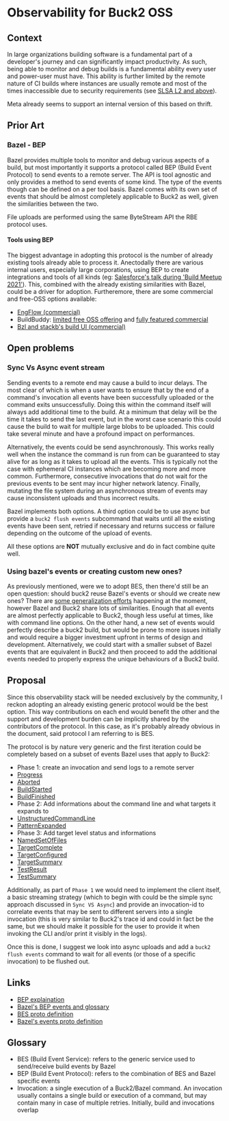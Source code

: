 # Observability for Buck2 OSS

## Context

In large organizations building software is a fundamental part of a developer's journey and can significantly impact productivity. As such, being able to monitor and debug builds is a fundamental ability every user and power-user must have. 
This ability is further limited by the remote nature of CI builds where instances are usually remote and most of the times inaccessible due to security requirements (see [SLSA L2 and above](https://slsa.dev/spec/v1.0/levels#build-l2)).

Meta already seems to support an internal version of this based on thrift.

## Prior Art

### Bazel - BEP

Bazel provides multiple tools to monitor and debug various aspects of a build, but most importantly it supports a protocol called BEP (Build Event Protocol) to send events to a remote server. The API is tool agnostic and only provides a method to send events of some kind. The type of the events though can be defined on a per tool basis. Bazel comes with its own set of events that should be almost completely applicable to Buck2 as well, given the similarities between the two.

File uploads are performed using the same ByteStream API the RBE protocol uses.

#### Tools using BEP

The biggest advantage in adopting this protocol is the number of already existing tools already able to process it. Anectodally there are various internal users, especially large corporations, using BEP to create integrations and tools of all kinds (eg: [Salesforce's talk during 'Build Meetup 2021'](https://youtu.be/qboJOW1vZLA?si=w7uC-ZxhGtHHM_m6)). This, combined with the already existing similarities with Bazel, could be a driver for adoption. Furtheremore, there are some commercial and free-OSS options available:
- [EngFlow (commercial)](https://www.engflow.com/)
- BuildBuddy: [limited free OSS offering](https://github.com/buildbuddy-io/buildbuddy) and [fully featured commercial](https://www.buildbuddy.io/)
- [Bzl and stackb's build UI (commercial)](https://bzl.io/)

## Open problems

### Sync Vs Async event stream

Sending events to a remote end may cause a build to incur delays. The most clear of which is when a user wants to ensure that by the end of a command's invocation all events have been successfully uploaded or the command exits unsuccessfully. Doing this within the command itself will always add additional time to the build. At a minimum that delay will be the time it takes to send the last event, but in the worst case scenario this could cause the build to wait for multiple large blobs to be uploaded. This could take several minute and have a profound impact on performances.

Alternatively, the events could be send asynchronously. This works really well when the instance the command is run from can be guaranteed to stay alive for as long as it takes to upload all the events. This is typically not the case with ephemeral CI instances which are becoming more and more common. Furthermore, consecutive invocations that do not wait for the previous events to be sent may incur higher network latency. Finally, mutating the file system during an asynchronous stream of events may cause inconsistent uploads and thus incorrect results.

Bazel implements both options. A third option could be to use async but provide a `buck2 flush events` subcommand that waits until all the existing events have been sent, retried if necessary and returns success or failure depending on the outcome of the upload of events. 

All these options are **NOT** mutually exclusive and do in fact combine quite well. 

### Using bazel's events or creating custom new ones?

As previously mentioned, were we to adopt BES, then there'd still be an open question: should buck2 reuse Bazel's events or should we create new ones? There are [some generalization efforts](https://github.com/bazelbuild/remote-apis/issues/318) happening at the moment, however Bazel and Buck2 share lots of similarities. Enough that all events are almost perfectly applicable to Buck2, though less useful at times, like with command line options. On the other hand, a new set of events would perfectly describe a buck2 build, but would be prone to more issues initially and would require a bigger investment upfront in terms of design and development. Alternatively, we could start with a smaller subset of Bazel events that are equivalent in Buck2 and then proceed to add the additional events needed to properly express the unique behaviours of a Buck2 build.

## Proposal

Since this observability stack will be needed exclusively by the community, I reckon adopting an already existing generic protocol would be the best option. This way contributions on each end would benefit the other and the support and development burden can be implicitly shared by the contributors of the protocol. In this case, as it's probably already obvious in the document, said protocol I am referring to is BES. 

The protocol is by nature very generic and the first iteration could be completely based on a subset of events Bazel uses that apply to Buck2:

- Phase 1: create an invocation and send logs to a remote server
- [Progress](https://github.com/bazelbuild/bazel/blob/38ad73402b213b2a623d0953500b1cfc47c0e851/src/main/java/com/google/devtools/build/lib/buildeventstream/proto/build_event_stream.proto#L291C9-L291C17)
- [Aborted](https://github.com/bazelbuild/bazel/blob/38ad73402b213b2a623d0953500b1cfc47c0e851/src/main/java/com/google/devtools/build/lib/buildeventstream/proto/build_event_stream.proto#L309)
- [BuildStarted](https://github.com/bazelbuild/bazel/blob/38ad73402b213b2a623d0953500b1cfc47c0e851/src/main/java/com/google/devtools/build/lib/buildeventstream/proto/build_event_stream.proto#L361)
- [BuildFinished](https://github.com/bazelbuild/bazel/blob/38ad73402b213b2a623d0953500b1cfc47c0e851/src/main/java/com/google/devtools/build/lib/buildeventstream/proto/build_event_stream.proto#L852C9-L852C22)
- Phase 2: Add informations about the command line and what targets it expands to
- [UnstructuredCommandLine](https://github.com/bazelbuild/bazel/blob/38ad73402b213b2a623d0953500b1cfc47c0e851/src/main/java/com/google/devtools/build/lib/buildeventstream/proto/build_event_stream.proto#L406)
- [PatternExpanded](https://github.com/bazelbuild/bazel/blob/38ad73402b213b2a623d0953500b1cfc47c0e851/src/main/java/com/google/devtools/build/lib/buildeventstream/proto/build_event_stream.proto#L462)
- Phase 3: Add target level status and informations
- [NamedSetOfFiles](https://github.com/bazelbuild/bazel/blob/38ad73402b213b2a623d0953500b1cfc47c0e851/src/main/java/com/google/devtools/build/lib/buildeventstream/proto/build_event_stream.proto#L539C9-L539C24)
- [TargetComplete](https://github.com/bazelbuild/bazel/blob/38ad73402b213b2a623d0953500b1cfc47c0e851/src/main/java/com/google/devtools/build/lib/buildeventstream/proto/build_event_stream.proto#L623C9-L623C23)
- [TargetConfigured](https://github.com/bazelbuild/bazel/blob/38ad73402b213b2a623d0953500b1cfc47c0e851/src/main/java/com/google/devtools/build/lib/buildeventstream/proto/build_event_stream.proto#L494C9-L494C25)
- [TargetSummary](https://github.com/bazelbuild/bazel/blob/38ad73402b213b2a623d0953500b1cfc47c0e851/src/main/java/com/google/devtools/build/lib/buildeventstream/proto/build_event_stream.proto#L843C9-L843C22)
- [TestResult](https://github.com/bazelbuild/bazel/blob/38ad73402b213b2a623d0953500b1cfc47c0e851/src/main/java/com/google/devtools/build/lib/buildeventstream/proto/build_event_stream.proto#L682)
- [TestSummary](https://github.com/bazelbuild/bazel/blob/38ad73402b213b2a623d0953500b1cfc47c0e851/src/main/java/com/google/devtools/build/lib/buildeventstream/proto/build_event_stream.proto#L781C9-L781C20)

Additionally, as part of `Phase 1` we would need to implement the client itself, a basic streaming strategy (which to begin with could be the simple sync approach discussed in `Sync VS Async`) and provide an invocation-id to correlate events that may be sent to different servers into a single invocation (this is very similar to Buck2's trace id and could in fact be the same, but we should make it possible for the user to provide it when invoking the CLI and/or print it visibly in the logs).

Once this is done, I suggest we look into async uploads and add a `buck2 flush events` command to wait for all events (or those of a specific invocation) to be flushed out.

## Links

- [BEP explaination](https://bazel.build/remote/bep)
- [Bazel's BEP events and glossary](https://bazel.build/remote/bep-glossary)
- [BES proto definition](https://github.com/googleapis/googleapis/blob/master/google/devtools/build/v1/publish_build_event.proto)
- [Bazel's events proto definition](https://github.com/bazelbuild/bazel/blob/master/src/main/java/com/google/devtools/build/lib/buildeventstream/proto/build_event_stream.proto)

## Glossary

- BES (Build Event Service): refers to the generic service used to send/receive build events by Bazel
- BEP (Build Event Protocol): refers to the combination of BES and Bazel specific events
- Invocation: a single execution of a Buck2/Bazel command. An invocation usually contains a single build or execution of a command, but may contain many in case of multiple retries. Initially, build and invocations overlap 
